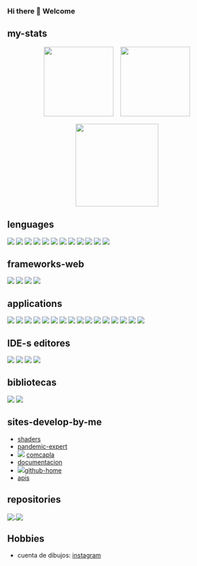 ### Hi there 👋 Welcome


<!--
**CarlosNaranjoMx/CarlosNaranjoMx** is a ✨ _special_ ✨ repository because its `README.md` (this file) appears on your GitHub profile.

Here are some ideas to get you started:

- 🔭 I’m currently working on ...
- 🌱 I’m currently learning ...
- 👯 I’m looking to collaborate on ...
- 🤔 I’m looking for help with ...
- 💬 Ask me about ...
- 📫 How to reach me: ...
- 😄 Pronouns: ...
- ⚡ Fun fact: ...
-->

## my-stats
<div align="center" >
 <img height=160 align="center" src="https://github-readme-stats.vercel.app/api?username=CarlosNaranjoMx&theme=one_dark_pro"/>&nbsp&nbsp&nbsp
 <img height=160 align="center" src="https://streak-stats.demolab.com?user=CarlosNaranjoMx&theme=dark&date_format=j%20M%5B%20Y%5D"/><br><br>
 <img height=190 align="center" src="https://github-readme-stats.vercel.app/api/top-langs?username=CarlosNaranjoMx&layout=compact&langs_count=6&card_width=320&hide=perl,c,shell&theme=codeSTACKr"/>
</div>

## lenguages
<div height=160>
 <!-- <img src="https://img.shields.io/badge/java-B07219.svg?style=for-the-badge?style=for-the-badge&logo=openjdk&logoColor=white"> -->
 <img src="https://img.shields.io/badge/java-B07219?logo=openjdk&logoColor=white">
 <img src="https://img.shields.io/badge/python-3670A0?logo=python&logoColor=ffdd54">
 <img src="https://img.shields.io/badge/JavaScript-F7DF1E?logo=javascript&logoColor=black">
 <img src="https://img.shields.io/badge/css3-1572B6?logo=css3&logoColor=black">
 <img src="https://img.shields.io/badge/PHP-777BB4?logo=php&logoColor=white">
 <img src="https://img.shields.io/badge/Haskell-5e5086?logo=haskell&logoColor=white">
 <img src="https://img.shields.io/badge/c-%2300599C.svg?logo=c&logoColor=white">
 <img src="https://img.shields.io/badge/csharp-512BD4?logo=csharp&logoColor=white">
 <img src="https://img.shields.io/badge/powershell-4477CF?logo=powershell&logoColor=white">
 <img src="https://img.shields.io/badge/shell-1ED760?logo=shell&logoColor=white">
 <img src="https://img.shields.io/badge/latex-008080?logo=latex&logoColor=white">
 <img src="https://img.shields.io/badge/thymeleaf-005F0F?logo=thymeleaf&logoColor=white">
</div>

## frameworks-web
<div>
 <img src="https://img.shields.io/badge/django-092E20?logo=django&logoColor=white">
 <img src="https://img.shields.io/badge/spring-6DB33F?logo=spring&logoColor=white">
 <img src="https://img.shields.io/badge/laravel-FF2D20?logo=laravel&logoColor=white">
 <img src="https://img.shields.io/badge/react-61DAFB?logo=react&logoColor=white">
</div>

## applications
<div>
 <img src="https://img.shields.io/badge/postman-FF6C37?logo=postman&logoColor=white">
 <img src="https://img.shields.io/badge/adobephotoshop-31A8FF?logo=adobephotoshop&logoColor=white">
 <img src="https://img.shields.io/badge/androidstudio-3DDC84?logo=androidstudio&logoColor=white">
 <img src="https://img.shields.io/badge/apacheant-A81C7D?logo=apacheant&logoColor=white">
 <img src="https://img.shields.io/badge/apachemaven-C71A36?logo=apachemaven&logoColor=white">
 <img src="https://img.shields.io/badge/bitbucket-0052CC?logo=bitbucket&logoColor=white">
 <img src="https://img.shields.io/badge/blender-E87D0D?logo=blender&logoColor=white">
 <img src="https://img.shields.io/badge/burpsuite-FF6633?logo=burpsuite&logoColor=white">
 <img src="https://img.shields.io/badge/composer-885630?logo=composer&logoColor=white">
 <img src="https://img.shields.io/badge/docker-2496ED?logo=docker&logoColor=white">
 <img src="https://img.shields.io/badge/electron-47848F?logo=electron&logoColor=white">
 <img src="https://img.shields.io/badge/filezilla-BF0000?logo=filezilla&logoColor=white">
 <img src="https://img.shields.io/badge/firebase-FFCA28?logo=firebase&logoColor=white">
 <img src="https://img.shields.io/badge/fontawesome-538DD7?logo=fontawesome&logoColor=white">
 <img src="https://img.shields.io/badge/gimp-5C5543?logo=gimp&logoColor=white">
 <img src="https://img.shields.io/badge/xampp-FB7A24?logo=xampp&logoColor=white">
</div>

## IDE-s editores
<div>
 <img src="https://img.shields.io/badge/visualstudiocode-007ACC?logo=visualstudiocode&logoColor=white">
 <img src="https://img.shields.io/badge/apachenetbeanside-1B6AC6?logo=apachenetbeanside&logoColor=white">
 <img src="https://img.shields.io/badge/codeblocks-41AD48?logo=codeblocks&logoColor=white">
 <img src="https://img.shields.io/badge/visualstudio-5C2D91?logo=visualstudio&logoColor=white">
</div>

## bibliotecas

<div>
 <img src="https://img.shields.io/badge/threedotjs-000000?logo=threedotjs&logoColor=white">
 <img src="https://img.shields.io/badge/bootstrap-7952B3?logo=bootstrap&logoColor=white">
</div>

## sites-develop-by-me
- [shaders](https://shaders-aadfd.web.app/)
- [pandemic-expert](https://pandemic-expert-af96d.web.app/)
- <img src="http://www.google.com/s2/favicons?domain=http://comcapla.org/index.php"> [comcapla](http://comcapla.org/index.php)
- [documentacion](https://carlosnaranjomx.github.io/01_mkdocs/)
- <img src="http://www.google.com/s2/favicons?domain=https://github.com/CarlosNaranjoMx">[github-home](https://github.com/CarlosNaranjoMx)
- [apis](https://carlosnaranjomx.github.io/02_html_css/)

## repositories

<a href="https://github.com/CarlosNaranjoMx/01_mkdocs">
	<img height=auto align="center" src="https://github-readme-stats.vercel.app/api/pin?username=CarlosNaranjoMx&repo=01_mkdocs&theme=chartreuse-dark"/>
</a>
<a href="https://github.com/CarlosNaranjoMx/01_mkdocs">
	<img height=auto align="center" src="https://github-readme-stats.vercel.app/api/pin?username=CarlosNaranjoMx&repo=02_html_css&theme=chartreuse-dark"/>
</a>

## Hobbies
- cuenta de dibujos: [instagram](https://www.instagram.com/6dasarata/)
